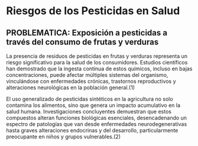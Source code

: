 # Riesgos de los Pesticidas en Salud

## PROBLEMATICA: Exposición a pesticidas a través del consumo de frutas y verduras
      
La presencia de residuos de pesticidas en frutas y verduras representa un riesgo significativo para la salud de los consumidores. Estudios científicos han demostrado que la ingesta continua de estos químicos, incluso en bajas concentraciones, puede afectar múltiples sistemas del organismo, vinculándose con enfermedades crónicas, trastornos reproductivos y alteraciones neurológicas en la población general.(1)


El uso generalizado de pesticidas sintéticos en la agricultura no solo contamina los alimentos, sino que genera un impacto acumulativo en la salud humana. Investigaciones concluyentes demuestran que estos compuestos alteran funciones biológicas esenciales, desencadenando un espectro de patologías que van desde enfermedades neurodegenerativas hasta graves alteraciones endocrinas y del desarrollo, particularmente preocupante en niños y grupos vulnerables.(2)



